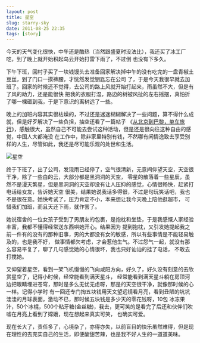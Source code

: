 ```yaml
---
layout: post
title: 星空
slug: starry-sky
date: 2011-08-25 22:35
tags: [story]
---
```


今天的天气变化很快，中午还是酷热（当然跟盛夏时没法比），我还买了冰工厂吃，到了晚上就开始积起乌云开始打雷下雨了，不过倒
也没有下多久。

下午下班，回村子买了一块钱馒头去准备回家解决掉中午的没有吃完的一盘青椒土豆丝，到了门口一摸裤腰，才恍然发觉钥匙忘在公司
了，于是今天我很早就去加班了。回家的时候还不觉得，去公司的路上风就开始打起来，雨虽然不大，但是有了风的助力，还是能很快
把我的衣服打湿，路边的树被风扯的左右摇摆，真怕折了哪一棵砸到我，于是下意识的离树远了一些。

晚上的加班内容其实很枯燥的，不过还是迷迷糊糊解决了一些问题，算不得什么成就，但是好歹解决了一些负担，抽空还看了一篇帖子
《[从北京到巴黎，单车旅行][1]》，感触很大，虽然自己不可能去尝试这种活动，但是还是很向往这种自由的感觉，中国人大都淹没
在工作中，除非家里特别有钱，不然哪有闲情逸致去享受别样的人生，尽管如此，我还是尽可能乐观的处世和生活。

![星空](http://pic.yupoo.com/greatghoul_v/BjRMBO8R/custom.jpg)

终于下班了，出了公司，发现雨已经停了，空气很清新，无意间仰望天空，天空很干净，除了一些白的云，大部分都是黑洞洞的天空，
零星的散落着一些星辰，虽然不是漫天繁星，但是黑洞洞的天空却没有让人压抑的感觉，心情很畅快，赶紧打电话给女友，告诉她天空
很美，结果她说我话多得很，不过是句玩笑话吧，我也不是很在意。她快考试了，压力肯定不小，本来想让我今天晚上陪他逛超市，
可惜我们加班，而且天还下雨，就作罢了。

她说宿舍的一位女孩子受到了男朋友的包裹，是抱枕和坐垫，于是我感慨人家经验丰富，我都不懂得经常送东西哄她开心。结果因为
提到抱枕，又引发她提起我之前一件有的没有的那种旧事，男的大都没有女的敏感，所以有些事情是不能轻易触及的，也是我不好，
做事情都欠考虑，才会惹他生气。不过怨气一起，就没有那么容易平复了，聊了几句感觉她的心情很坏，我也只好讪讪的挂了电话，
不敢去打搅她。

又仰望着星空，看到一架飞机慢慢的飞向咸阳方向，好久了，好久没有刻意的去欣赏星空了，记得小时候，经常能看到满天星斗，
经常能看到满天星斗躺在房顶河边把眼睛埋进苍穹，那时是多么无忧无虑呀，那是的天空很干净，就像那时候的心一样。记得小学时
有一回还专门掏五块钱用天文望远镜看月亮，看到丑陋的坑坑洼洼的月球表面，激动不已，那时候五块钱是多少天的零花钱呀，10包
冰冻果汁，50个冰棍，500个粘牙糖(金丝糖)，我去，更可笑的是看完了后还和伙伴们吹嘘在月亮上看到了嫦娥，现在想起来真实可笑，
也确实可爱。

现在长大了，责任多了，心境杂了，亦得亦失，以前盲目的快乐虽然难得，但是现在理性的去充实自己的生活，即便酸甜苦辣，也是我不好人生的一道道美味。

[1]: http://btp.deray.org/
